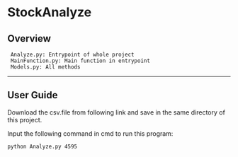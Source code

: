 ﻿# StockAnalyze

## Overview
     Analyze.py: Entrypoint of whole project
     MainFunction.py: Main function in entrypoint
     Models.py: All methods
----
## User Guide
Download the csv.file from following link and save in the same directory of this project. 
        
Input the following command in cmd to run this program:
    
    python Analyze.py 4595
